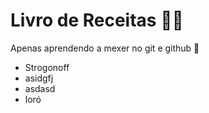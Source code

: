 # Livro de Receitas :man_cook:

Apenas aprendendo a mexer no git e github :call_me_hand:

- Strogonoff
- asidgfj
- asdasd
- loró
